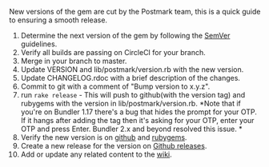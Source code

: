 New versions of the gem are cut by the Postmark team, this is a quick guide to ensuring a smooth release.

1. Determine the next version of the gem by following the [SemVer](https://semver.org/) guidelines.
1. Verify all builds are passing on CircleCI for your branch.
1. Merge in your branch to master.
1. Update VERSION and lib/postmark/version.rb with the new version.
1. Update CHANGELOG.rdoc with a brief description of the changes.
1. Commit to git with a comment of "Bump version to x.y.z".
1. run `rake release` - This will push to github(with the version tag) and rubygems with the version in lib/postmark/version.rb.
  *Note that if you're on Bundler 1.17 there's a bug that hides the prompt for your OTP. If it hangs after adding the tag then it's asking for your OTP, enter your OTP and press Enter. Bundler 2.x and beyond resolved this issue. *
1. Verify the new version is on [github](https://github.com/wildbit/postmark-gem) and [rubygems](https://rubygems.org/gems/postmark).
1. Create a new release for the version on [Github releases](https://github.com/wildbit/postmark-gem/releases).
1. Add or update any related content to the [wiki](https://github.com/wildbit/postmark-gem/wiki).
